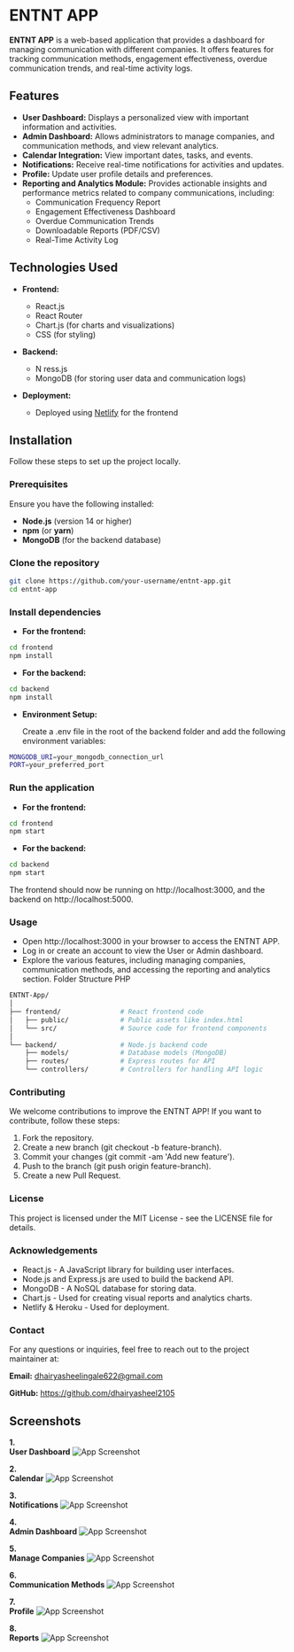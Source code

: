 # ENTNT APP

**ENTNT APP** is a web-based application that provides a dashboard for managing communication with different companies. It offers features for tracking communication methods, engagement effectiveness, overdue communication trends, and real-time activity logs.

## Features

- **User Dashboard:** Displays a personalized view with important information and activities.
- **Admin Dashboard:** Allows administrators to manage companies, and communication methods, and view relevant analytics.
- **Calendar Integration:** View important dates, tasks, and events.
- **Notifications:** Receive real-time notifications for activities and updates.
- **Profile:** Update user profile details and preferences.
- **Reporting and Analytics Module:** Provides actionable insights and performance metrics related to company communications, including:
  - Communication Frequency Report
  - Engagement Effectiveness Dashboard
  - Overdue Communication Trends
  - Downloadable Reports (PDF/CSV)
  - Real-Time Activity Log

## Technologies Used

- **Frontend:** 
  - React.js
  - React Router
  - Chart.js (for charts and visualizations)
  - CSS (for styling)

- **Backend:** 
  - N  ress.js
  - MongoDB (for storing user data and communication logs)

- **Deployment:**
  - Deployed using [Netlify](https://www.netlify.com/) for the frontend

## Installation

Follow these steps to set up the project locally.

### Prerequisites

Ensure you have the following installed:

- **Node.js** (version 14 or higher)
- **npm** (or **yarn**)
- **MongoDB** (for the backend database)

### Clone the repository

```bash
git clone https://github.com/your-username/entnt-app.git
cd entnt-app
```
### Install dependencies
- **For the frontend:**
```bash
cd frontend
npm install
```
- **For the backend:**

```bash
cd backend
npm install
```
- **Environment Setup:**

   Create a .env file in the root of the backend folder and add the following environment variables:
```bash
MONGODB_URI=your_mongodb_connection_url
PORT=your_preferred_port
```
### Run the application
- **For the frontend:**

```bash
cd frontend
npm start
```
- **For the backend:**
```bash
cd backend
npm start
```
The frontend should now be running on http://localhost:3000, and the backend on http://localhost:5000.

### Usage
- Open http://localhost:3000 in your browser to access the ENTNT APP.
- Log in or create an account to view the User or Admin dashboard.
- Explore the various features, including managing companies, communication methods, and accessing the reporting and analytics section.
Folder Structure
PHP
```bash
ENTNT-App/
│
├── frontend/               # React frontend code
│   ├── public/             # Public assets like index.html
│   └── src/                # Source code for frontend components
│
└── backend/                # Node.js backend code
    ├── models/             # Database models (MongoDB)
    ├── routes/             # Express routes for API
    └── controllers/        # Controllers for handling API logic
```
### Contributing
We welcome contributions to improve the ENTNT APP! If you want to contribute, follow these steps:

1. Fork the repository.
2. Create a new branch (git checkout -b feature-branch).
3. Commit your changes (git commit -am 'Add new feature').
4. Push to the branch (git push origin feature-branch).
5. Create a new Pull Request.
### License
This project is licensed under the MIT License - see the LICENSE file for details.

### Acknowledgements
- React.js - A JavaScript library for building user interfaces.
- Node.js and Express.js are used to build the backend API.
- MongoDB - A NoSQL database for storing data.
- Chart.js - Used for creating visual reports and analytics charts.
- Netlify & Heroku - Used for deployment.
### Contact
For any questions or inquiries, feel free to reach out to the project maintainer at:

**Email:** dhairyasheelingale622@gmail.com

**GitHub:** https://github.com/dhairyasheel2105

## Screenshots
**1.**  
  **User Dashboard**
![App Screenshot](screenshots/entnt1.png)

**2.**  
  **Calendar**
![App Screenshot](screenshots/entnt2.png)

**3.**  
  **Notifications**
![App Screenshot](screenshots/entnt3.png)

**4.**  
  **Admin Dashboard**
![App Screenshot](screenshots/entnt4.png)

**5.**  
  **Manage Companies**
![App Screenshot](screenshots/entnt5.png)

**6.**  
  **Communication Methods**
![App Screenshot](screenshots/entnt6.png)

**7.**  
  **Profile**
![App Screenshot](screenshots/entnt7.png)

**8.**  
  **Reports**
![App Screenshot](screenshots/entnt8.png)